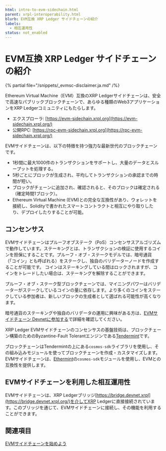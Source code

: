 ```yaml
---
html: intro-to-evm-sidechain.html
parent: xrpl-interoperability.html
blurb: EVM互換 XRP Ledger サイドチェーンの紹介
labels:
  - 相互運用性
status: not_enabled
---
```

# EVM互換 XRP Ledger サイドチェーンの紹介

{% partial file="/snippets/_evmsc-disclaimer.ja.md" /%}

Ethereum Virtual Machine（EVM）互換のXRP Ledgerサイドチェーンは、安全で高速なパブリックブロックチェーンで、あらゆる種類のWeb3アプリケーションをXRP Ledgerコミュニティにもたらします。

- エクスプローラ: [https://evm-sidechain.xrpl.org](https://evm-sidechain.xrpl.org/)
- 公開RPC: [https://rpc-evm-sidechain.xrpl.org](https://rpc-evm-sidechain.xrpl.org/)


EVMサイドチェーンは、以下の特徴を持つ強力な最新世代のブロックチェーンです。

- 1秒間に最大1000件のトランザクションをサポートし、大量のデータとスループットを処理する。
- 5秒ごとにブロックが生成され、平均してトランザクションの承認までの時間が短い。
- ブロックがチェーンに追加され、確認されると、そのブロックは確定される（確定時間1ブロック）。
- Ethereum Virtual Machine (EVM)との完全な互換性があり、ウォレットを接続し、Solidityで書かれたスマートコントラクトと相互にやり取りしたり、デプロイしたりすることが可能。

## コンセンサス

EVMサイドチェーンはプルーフオブステーク（PoS）コンセンサスアルゴリズムで動作しています。ステーキングとは、トランザクションの検証に使用するコインを担保にすることです。プルーフ・オブ・ステークモデルでは、暗号通貨（「コイン」とも呼ばれる）をステークし、独自のバリデーターノードを作成することが可能です。 コインはステーキングしている間はロックされますが、コインをトレードしたい場合は、ステーキングを解除することができます。

プルーフ・オブ・ステーク型ブロックチェーンでは、マイニングパワーはバリデーターがステークしているコインの量に依存します。より多くのコインをステークしている参加者は、新しいブロックの生成者として選ばれる可能性が高くなります。

暗号通貨のステーキングや独自のバリデータの運用に興味がある方は、[EVMサイドチェーン Devnetに参加する](join-evm-sidechain-devnet.md)で詳細を確認してください。

XRP Ledger EVMサイドチェーンのコンセンサスの基盤技術は、ブロックチェーン構築のためのByzantine-Fault Tolerantエンジンである[Tendermint](https://tendermint.com/)です。

ブロックチェーンはTendermintの上にある`cosmos-sdk`ライブラリを使用し、その組み込みモジュールを使ってブロックチェーンを作成・カスタマイズします。EVMサイドチェーンは、[Ethermint](https://github.com/evmos/ethermint)の`cosmos-sdk`モジュールを使用し、EVMとの互換性を提供します。

## EVMサイドチェーンを利用した相互運用性

EVMサイドチェーンは、XRP Ledgerブリッジ[https://bridge.devnet.xrpl](https://bridge.devnet.xrpl.org/)を介してXRP Ledgerに直接接続されています。このブリッジを通じて、EVMサイドチェーンに接続し、その機能を利用することができます。

## 関連項目

[EVMサイドチェーンを始めよう](get-started-evm-sidechain.md)